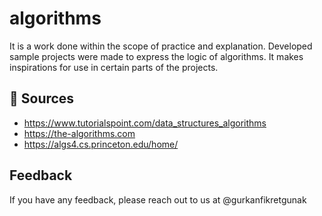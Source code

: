 
# algorithms

It is a work done within the scope of practice and explanation. Developed sample projects were made to express the logic of algorithms. It makes inspirations for use in certain parts of the projects.

## 📎 Sources

- <https://www.tutorialspoint.com/data_structures_algorithms>
- <https://the-algorithms.com>
- <https://algs4.cs.princeton.edu/home/>

## Feedback

If you have any feedback, please reach out to us at @gurkanfikretgunak
